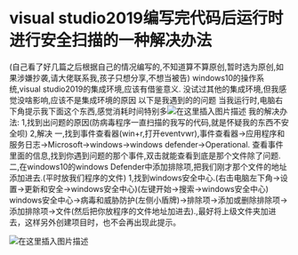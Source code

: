 # visual studio2019编写完代码后运行时进行安全扫描的一种解决办法

(自己看了好几篇之后根据自己的情况编写的,不知道算不算原创,暂时选为原创,如果涉嫌抄袭,请大佬联系我,孩子只想分享,不想当被告)
windows10的操作系统,visual studio2019的集成环境,应该有借鉴意义. 没试过其他的集成环境,但我感觉没啥影响,应该不是集成环境的原因
以下是我遇到的的问题
当我运行时,电脑右下角提示我下面这个东西,感觉消耗时间特别多![在这里插入图片描述](https://img-blog.csdnimg.cn/20210506221352676.jpg?x-oss-process=image/watermark,type_ZmFuZ3poZW5naGVpdGk,shadow_10,text_aHR0cHM6Ly9ibG9nLmNzZG4ubmV0L2xpcWkyMzQ=,size_16,color_FFFFFF,t_70#pic_center)
我的解决办法:
1,找到出问题的原因(防病毒程序一直扫描的我写的代码,就是怀疑我的东西不安全呗)
2,解决
一,找到事件查看器(win+r,打开eventvwr),事件查看器->应用程序和服务日志->Microsoft->windows->windows defender->Operational.
查看事件里面的信息,找到你遇到问题的那个事件,双击就能查看到底是那个文件除了问题.
二,在windows10的windows Defender中添加排除项,把我们刚才那个文件的地址添加进去.(平时放我们程序的文件)
1,找到windows安全中心.(右击电脑左下角->设置->更新和安全->windows安全中心)(左键开始->搜索->windows安全中心)
windows安全中心->病毒和威胁防护(左侧小盾牌)->排除项->添加或删除排除项->添加排除项->文件(然后把你放程序的文件地址加进去).,最好将上级文件夹加进去，这样另外创建项目时，也不会再出现此提示。

![在这里插入图片描述](https://img-blog.csdnimg.cn/20210507220608305.png?x-oss-process=image/watermark,type_ZmFuZ3poZW5naGVpdGk,shadow_10,text_aHR0cHM6Ly9ibG9nLmNzZG4ubmV0L2xpcWkyMzQ=,size_16,color_FFFFFF,t_70#pic_center)